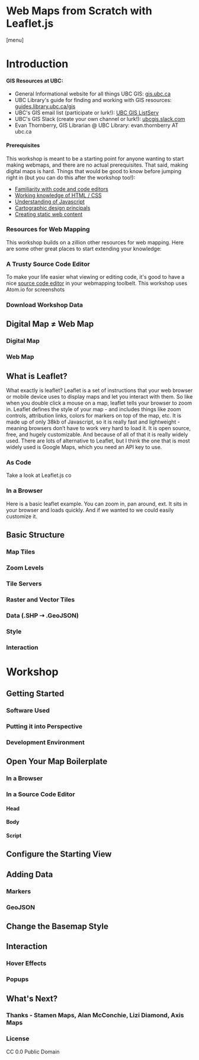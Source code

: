 # Web Maps from Scratch with Leaflet.js

[menu]

# Introduction

#### GIS Resources at UBC:
- General Informational website for all things UBC GIS: [gis.ubc.ca](http://gis.ubc.ca/)    
- UBC Library's guide for finding and working with GIS resources: [guides.library.ubc.ca/gis](http://guides.library.ubc.ca/gis)
- UBC's GIS email list (participate or lurk!): [UBC GIS ListServ](https://lists.ubc.ca/scripts/wa.exe?SUBED1=GIS-LIST&A=1)  
- UBC's GIS Slack (create your own channel or lurk!): [ubcgis.slack.com](https://ubcgis.slack.com/) 
- Evan Thornberry, GIS Librarian @ UBC Library: evan.thornberry AT ubc.ca

#### Prerequisites
This workshop is meant to be a starting point for anyone wanting to start making webmaps, and there are no actual prerequisites. That said, making digital maps is hard. Things that would be good to know before jumping right in (but you can do this after the workshop too!):
- [Familiarity with code and code editors](#)
- [Working knowledge of HTML / CSS](#)
- [Understanding of Javascript](#) 
- [Cartographic design principals](#)
- [Creating static web content](#)

### Resources for Web Mapping
This workshop builds on a zillion other resources for web mapping. Here are some other great places to start extending your knowledge:

### A Trusty Source Code Editor
To make your life easier what viewing or editing code, it's good to have a nice [source code editor](https://en.wikipedia.org/wiki/Source_code_editor) in your webmapping toolbelt. This workshop uses Atom.io for screenshots 
### Download Workshop Data

## Digital Map ≠ Web Map
### Digital Map
### Web Map

## What is Leaflet?
What exactly is leaflet? Leaflet is a set of instructions that your web browser or mobile device uses to display maps and let you interact with them. So like when you double click a mouse on a map, leaflet tells your browser to zoom in. Leaflet defines the style of your map - and includes things like zoom controls, attribution links, colors for markers on top of the map, etc. It is made up of only 38kb of Javascript, so it is really fast and lightweight - meaning browsers don’t have to work very hard to load it. It is open source, free, and hugely customizable. And because of all of that it is really widely used. There are lots of alternative to Leaflet, but I think the one that is most widely used is Google Maps, which you need an API key to use.
### As Code
Take a look at Leaflet.js co
### In a Browser
Here is a basic leaflet example. You can zoom in, pan around, ext. It sits in your browser and loads quickly. And if we wanted to we could easily customize it.

## Basic Structure 
### Map Tiles
### Zoom Levels
### Tile Servers
### Raster and Vector Tiles
### Data (.SHP ⇢ .GeoJSON)
### Style
### Interaction

# Workshop
## Getting Started
### Software Used
### Putting it into Perspective
### Development Environment

## Open Your Map Boilerplate
### In a Browser
### In a Source Code Editor
#### Head
#### Body
#### Script

## Configure the Starting View

## Adding Data
### Markers
### GeoJSON

## Change the Basemap Style

## Interaction
### Hover Effects
### Popups

## What's Next?
### Thanks - Stamen Maps, Alan McConchie, Lizi Diamond, Axis Maps
### License
CC 0.0 Public Domain
